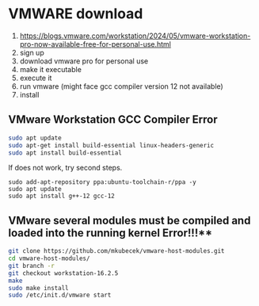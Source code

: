 # VMWARE download
1. https://blogs.vmware.com/workstation/2024/05/vmware-workstation-pro-now-available-free-for-personal-use.html
2. sign up
3. download vmware pro for personal use
4. make it executable
5. execute it
6. run vmware (might face gcc compiler version 12 not available)
7. install

## VMware Workstation GCC Compiler Error
```bash
sudo apt update
sudo apt-get install build-essential linux-headers-generic
sudo apt install build-essential
```
If does not work, try second steps.

```
sudo add-apt-repository ppa:ubuntu-toolchain-r/ppa -y
sudo apt update
sudo apt install g++-12 gcc-12
```

## VMware several modules must be compiled and loaded into the running kernel Error!!!**

```bash
git clone https://github.com/mkubecek/vmware-host-modules.git 
cd vmware-host-modules/ 
git branch -r 
git checkout workstation-16.2.5 
make 
sudo make install 
sudo /etc/init.d/vmware start
```


